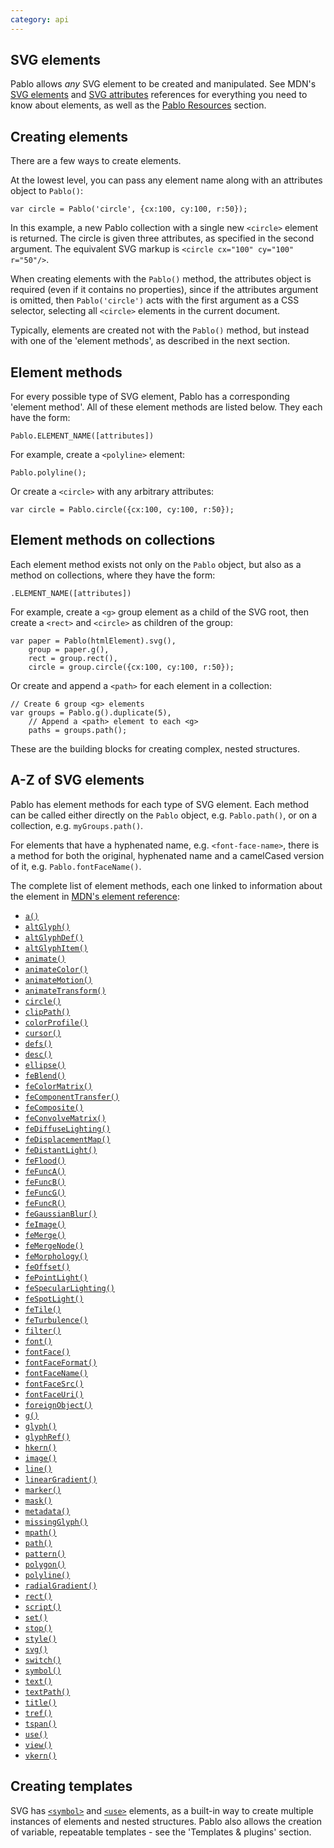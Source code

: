 ```yaml
---
category: api
---
```


SVG elements
------------

Pablo allows _any_ SVG element to be created and manipulated. See MDN's [SVG elements][mdn-svg-el] and [SVG attributes][mdn-svg-attr] references for everything you need to know about elements, as well as the [Pablo Resources][resources] section.


Creating elements
-----------------

There are a few ways to create elements.

At the lowest level, you can pass any element name along with an attributes object to `Pablo()`:

    var circle = Pablo('circle', {cx:100, cy:100, r:50});

In this example, a new Pablo collection with a single new `<circle>` element is returned. The circle is given three attributes, as specified in the second argument. The equivalent SVG markup is `<circle cx="100" cy="100" r="50"/>`.

When creating elements with the `Pablo()` method, the attributes object is required (even if it contains no properties), since if the attributes argument is omitted, then `Pablo('circle')` acts with the first argument as a CSS selector, selecting all `<circle>` elements in the current document.

Typically, elements are created not with the `Pablo()` method, but instead with one of the 'element methods', as described in the next section.


Element methods
---------------

For every possible type of SVG element, Pablo has a corresponding 'element method'. All of these element methods are listed below. They each have the form:

    Pablo.ELEMENT_NAME([attributes])


For example, create a `<polyline>` element:

    Pablo.polyline();


Or create a `<circle>` with any arbitrary attributes:

    var circle = Pablo.circle({cx:100, cy:100, r:50});


Element methods on collections
------------------------------

Each element method exists not only on the `Pablo` object, but also as a method on collections, where they have the form:

    .ELEMENT_NAME([attributes])

For example, create a `<g>` group element as a child of the SVG root, then create a `<rect>` and `<circle>` as children of the group:

    var paper = Pablo(htmlElement).svg(),
        group = paper.g(),
        rect = group.rect(),
        circle = group.circle({cx:100, cy:100, r:50});


Or create and append a `<path>` for each element in a collection:

    // Create 6 group <g> elements
    var groups = Pablo.g().duplicate(5),
        // Append a <path> element to each <g>
        paths = groups.path();


These are the building blocks for creating complex, nested structures.


A-Z of SVG elements
-------------------

Pablo has element methods for each type of SVG element. Each method can be called either directly on the `Pablo` object, e.g. `Pablo.path()`, or on a collection, e.g. `myGroups.path()`.

For elements that have a hyphenated name, e.g. `<font-face-name>`, there is a method for both the original, hyphenated name and a camelCased version of it, e.g. `Pablo.fontFaceName()`.

The complete list of element methods, each one linked to information about the element in [MDN's element reference][mdn-svg-el]:

* [`a()`][a]
* [`altGlyph()`][altGlyph]
* [`altGlyphDef()`][altGlyphDef]
* [`altGlyphItem()`][altGlyphItem]
* [`animate()`][animate]
* [`animateColor()`][animateColor]
* [`animateMotion()`][animateMotion]
* [`animateTransform()`][animateTransform]
* [`circle()`][circle]
* [`clipPath()`][clipPath]
* [`colorProfile()`][color-profile]
* [`cursor()`][cursor]
* [`defs()`][defs]
* [`desc()`][desc]
* [`ellipse()`][ellipse]
* [`feBlend()`][feBlend]
* [`feColorMatrix()`][feColorMatrix]
* [`feComponentTransfer()`][feComponentTransfer]
* [`feComposite()`][feComposite]
* [`feConvolveMatrix()`][feConvolveMatrix]
* [`feDiffuseLighting()`][feDiffuseLighting]
* [`feDisplacementMap()`][feDisplacementMap]
* [`feDistantLight()`][feDistantLight]
* [`feFlood()`][feFlood]
* [`feFuncA()`][feFuncA]
* [`feFuncB()`][feFuncB]
* [`feFuncG()`][feFuncG]
* [`feFuncR()`][feFuncR]
* [`feGaussianBlur()`][feGaussianBlur]
* [`feImage()`][feImage]
* [`feMerge()`][feMerge]
* [`feMergeNode()`][feMergeNode]
* [`feMorphology()`][feMorphology]
* [`feOffset()`][feOffset]
* [`fePointLight()`][fePointLight]
* [`feSpecularLighting()`][feSpecularLighting]
* [`feSpotLight()`][feSpotLight]
* [`feTile()`][feTile]
* [`feTurbulence()`][feTurbulence]
* [`filter()`][filter]
* [`font()`][font]
* [`fontFace()`][font-face]
* [`fontFaceFormat()`][font-face-format]
* [`fontFaceName()`][font-face-name]
* [`fontFaceSrc()`][font-face-src]
* [`fontFaceUri()`][font-face-uri]
* [`foreignObject()`][foreignObject]
* [`g()`][g]
* [`glyph()`][glyph]
* [`glyphRef()`][glyphRef]
* [`hkern()`][hkern]
* [`image()`][image]
* [`line()`][line]
* [`linearGradient()`][linearGradient]
* [`marker()`][marker]
* [`mask()`][mask]
* [`metadata()`][metadata]
* [`missingGlyph()`][missing-glyph]
* [`mpath()`][mpath]
* [`path()`][path]
* [`pattern()`][pattern]
* [`polygon()`][polygon]
* [`polyline()`][polyline]
* [`radialGradient()`][radialGradient]
* [`rect()`][rect]
* [`script()`][script]
* [`set()`][set]
* [`stop()`][stop]
* [`style()`][style]
* [`svg()`][svg]
* [`switch()`][switch]
* [`symbol()`][symbol]
* [`text()`][text]
* [`textPath()`][textPath]
* [`title()`][title]
* [`tref()`][tref]
* [`tspan()`][tspan]
* [`use()`][use]
* [`view()`][view]
* [`vkern()`][vkern]


Creating templates
------------------

SVG has [`<symbol>`][symbol] and [`<use>`][use] elements, as a built-in way to create multiple instances of elements and nested structures. Pablo also allows the creation of variable, repeatable templates - see the 'Templates & plugins' section.


[resources]: http://pablojs.com/resources/#resources
[mdn-svg-el]: https://developer.mozilla.org/en-US/SVG/Element
[mdn-svg-attr]: https://developer.mozilla.org/en-US/SVG/Attribute

[a]: https://developer.mozilla.org/en-US/docs/SVG/Element/a
[altGlyph]: https://developer.mozilla.org/en-US/docs/SVG/Element/altGlyph
[altGlyphDef]: https://developer.mozilla.org/en-US/docs/SVG/Element/altGlyphDef
[altGlyphItem]: https://developer.mozilla.org/en-US/docs/SVG/Element/altGlyphItem
[animate]: https://developer.mozilla.org/en-US/docs/SVG/Element/animate
[animateColor]: https://developer.mozilla.org/en-US/docs/SVG/Element/animateColor
[animateMotion]: https://developer.mozilla.org/en-US/docs/SVG/Element/animateMotion
[animateTransform]: https://developer.mozilla.org/en-US/docs/SVG/Element/animateTransform
[circle]: https://developer.mozilla.org/en-US/docs/SVG/Element/circle
[clipPath]: https://developer.mozilla.org/en-US/docs/SVG/Element/clipPath
[color-profile]: https://developer.mozilla.org/en-US/docs/SVG/Element/color-profile
[cursor]: https://developer.mozilla.org/en-US/docs/SVG/Element/cursor
[defs]: https://developer.mozilla.org/en-US/docs/SVG/Element/defs
[desc]: https://developer.mozilla.org/en-US/docs/SVG/Element/desc
[ellipse]: https://developer.mozilla.org/en-US/docs/SVG/Element/ellipse
[feBlend]: https://developer.mozilla.org/en-US/docs/SVG/Element/feBlend
[feColorMatrix]: https://developer.mozilla.org/en-US/docs/SVG/Element/feColorMatrix
[feComponentTransfer]: https://developer.mozilla.org/en-US/docs/SVG/Element/feComponentTransfer
[feComposite]: https://developer.mozilla.org/en-US/docs/SVG/Element/feComposite
[feConvolveMatrix]: https://developer.mozilla.org/en-US/docs/SVG/Element/feConvolveMatrix
[feDiffuseLighting]: https://developer.mozilla.org/en-US/docs/SVG/Element/feDiffuseLighting
[feDisplacementMap]: https://developer.mozilla.org/en-US/docs/SVG/Element/feDisplacementMap
[feDistantLight]: https://developer.mozilla.org/en-US/docs/SVG/Element/feDistantLight
[feFlood]: https://developer.mozilla.org/en-US/docs/SVG/Element/feFlood
[feFuncA]: https://developer.mozilla.org/en-US/docs/SVG/Element/feFuncA
[feFuncB]: https://developer.mozilla.org/en-US/docs/SVG/Element/feFuncB
[feFuncG]: https://developer.mozilla.org/en-US/docs/SVG/Element/feFuncG
[feFuncR]: https://developer.mozilla.org/en-US/docs/SVG/Element/feFuncR
[feGaussianBlur]: https://developer.mozilla.org/en-US/docs/SVG/Element/feGaussianBlur
[feImage]: https://developer.mozilla.org/en-US/docs/SVG/Element/feImage
[feMerge]: https://developer.mozilla.org/en-US/docs/SVG/Element/feMerge
[feMergeNode]: https://developer.mozilla.org/en-US/docs/SVG/Element/feMergeNode
[feMorphology]: https://developer.mozilla.org/en-US/docs/SVG/Element/feMorphology
[feOffset]: https://developer.mozilla.org/en-US/docs/SVG/Element/feOffset
[fePointLight]: https://developer.mozilla.org/en-US/docs/SVG/Element/fePointLight
[feSpecularLighting]: https://developer.mozilla.org/en-US/docs/SVG/Element/feSpecularLighting
[feSpotLight]: https://developer.mozilla.org/en-US/docs/SVG/Element/feSpotLight
[feTile]: https://developer.mozilla.org/en-US/docs/SVG/Element/feTile
[feTurbulence]: https://developer.mozilla.org/en-US/docs/SVG/Element/feTurbulence
[filter]: https://developer.mozilla.org/en-US/docs/SVG/Element/filter
[font]: https://developer.mozilla.org/en-US/docs/SVG/Element/font
[font-face]: https://developer.mozilla.org/en-US/docs/SVG/Element/font-face
[font-face-format]: https://developer.mozilla.org/en-US/docs/SVG/Element/font-face-format
[font-face-name]: https://developer.mozilla.org/en-US/docs/SVG/Element/font-face-name
[font-face-src]: https://developer.mozilla.org/en-US/docs/SVG/Element/font-face-src
[font-face-uri]: https://developer.mozilla.org/en-US/docs/SVG/Element/font-face-uri
[foreignObject]: https://developer.mozilla.org/en-US/docs/SVG/Element/foreignObject
[g]: https://developer.mozilla.org/en-US/docs/SVG/Element/g
[glyph]: https://developer.mozilla.org/en-US/docs/SVG/Element/glyph
[glyphRef]: https://developer.mozilla.org/en-US/docs/SVG/Element/glyphRef
[hkern]: https://developer.mozilla.org/en-US/docs/SVG/Element/hkern
[image]: https://developer.mozilla.org/en-US/docs/SVG/Element/image
[line]: https://developer.mozilla.org/en-US/docs/SVG/Element/line
[linearGradient]: https://developer.mozilla.org/en-US/docs/SVG/Element/linearGradient
[marker]: https://developer.mozilla.org/en-US/docs/SVG/Element/marker
[mask]: https://developer.mozilla.org/en-US/docs/SVG/Element/mask
[metadata]: https://developer.mozilla.org/en-US/docs/SVG/Element/metadata
[missing-glyph]: https://developer.mozilla.org/en-US/docs/SVG/Element/missing-glyph
[mpath]: https://developer.mozilla.org/en-US/docs/SVG/Element/mpath
[path]: https://developer.mozilla.org/en-US/docs/SVG/Element/path
[pattern]: https://developer.mozilla.org/en-US/docs/SVG/Element/pattern
[polygon]: https://developer.mozilla.org/en-US/docs/SVG/Element/polygon
[polyline]: https://developer.mozilla.org/en-US/docs/SVG/Element/polyline
[radialGradient]: https://developer.mozilla.org/en-US/docs/SVG/Element/radialGradient
[rect]: https://developer.mozilla.org/en-US/docs/SVG/Element/rect
[script]: https://developer.mozilla.org/en-US/docs/SVG/Element/script
[set]: https://developer.mozilla.org/en-US/docs/SVG/Element/set
[stop]: https://developer.mozilla.org/en-US/docs/SVG/Element/stop
[style]: https://developer.mozilla.org/en-US/docs/SVG/Element/style
[svg]: https://developer.mozilla.org/en-US/docs/SVG/Element/svg
[switch]: https://developer.mozilla.org/en-US/docs/SVG/Element/switch
[symbol]: https://developer.mozilla.org/en-US/docs/SVG/Element/symbol
[text]: https://developer.mozilla.org/en-US/docs/SVG/Element/text
[textPath]: https://developer.mozilla.org/en-US/docs/SVG/Element/textPath
[title]: https://developer.mozilla.org/en-US/docs/SVG/Element/title
[tref]: https://developer.mozilla.org/en-US/docs/SVG/Element/tref
[tspan]: https://developer.mozilla.org/en-US/docs/SVG/Element/tspan
[use]: https://developer.mozilla.org/en-US/docs/SVG/Element/use
[view]: https://developer.mozilla.org/en-US/docs/SVG/Element/view
[vkern]: https://developer.mozilla.org/en-US/docs/SVG/Element/vkern